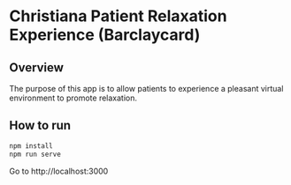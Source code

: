 Christiana Patient Relaxation Experience (Barclaycard)
========

## Overview

The purpose of this app is to allow patients to experience a pleasant virtual environment to promote relaxation.

## How to run

```bash
npm install
npm run serve
```

Go to http://localhost:3000

